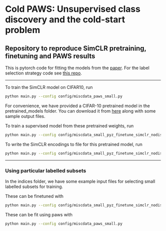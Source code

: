 # Cold PAWS: Unsupervised class discovery and the cold-start problem 
## Repository to reproduce SimCLR pretraining, finetuning and PAWS results

This is pytorch code for fitting the models from the [paper](https://arxiv.org/abs/2305.10071). For the label selection strategy code see [this repo](https://github.com/emannix/cold-paws-labelling-selection-strategies).

---

To train the SimCLR model on CIFAR10, run

```bash
python main.py --config config/miscdata_paws_small.py 
```

For convenience, we have provided a CIFAR-10 pretrained model in the pretrained_models folder. You can download it from [here](https://drive.google.com/file/d/1yMV_hZtupooj9CiVVmVWPygGMZCxrJhQ/view?usp=share_link) along with some sample output files.

To train a supervised model from these pretrained weights, run

```bash
python main.py --config config/miscdata_small_pyz_finetune_simclr_nodist.py 
```

To write the SimCLR encodings to file for this pretrained model, run

```bash
python main.py --config config/miscdata_small_pyz_finetune_simclr_nodist_writedata.py
```

---
### Using particular labelled subsets

In the indices folder, we have some example input files for selecting small labelled subsets for training.

These can be finetuned with

```bash
python main.py --config config/miscdata_small_pyz_finetune_simclr_nodist_some.py 
```

These can be fit using paws with

```bash
python main.py --config config/miscdata_paws_small.py 
```

